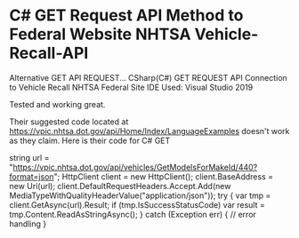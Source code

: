 # C# GET Request API Method to Federal Website NHTSA Vehicle-Recall-API
Alternative GET API REQUEST...
CSharp(C#) GET REQUEST API Connection to Vehicle Recall NHTSA Federal Site
IDE Used: Visual Studio 2019

Tested and working great. 


Their suggested code located at https://vpic.nhtsa.dot.gov/api/Home/Index/LanguageExamples
 doesn't work as they claim. Here is their code for C# GET


string url = "https://vpic.nhtsa.dot.gov/api/vehicles/GetModelsForMakeId/440?format=json";
HttpClient client = new HttpClient();
client.BaseAddress = new Uri(url);
client.DefaultRequestHeaders.Accept.Add(new MediaTypeWithQualityHeaderValue("application/json"));
try
{
	var tmp = client.GetAsync(url).Result;
	if (tmp.IsSuccessStatusCode)
		var result = tmp.Content.ReadAsStringAsync();
}
catch (Exception err)
{
	// error handling
}
